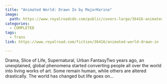 ```yaml
---
title: "Animated World: Drawn In by MajorKerina"
image:
  path: https://www.royalroadcdn.com/public/covers-large/36416-animated-world-drawn-in.jpg
categories:
  - COMPLETED
tags:
  - Trans
link: https://www.royalroad.com/fiction/36416/animated-world-drawn-in

---
```

Drama, Slice of Life, Supernatural, Urban FantasyTwo years ago, an unexplained, global phenomena started converting people all over the world into living works of art. Some remain human, while others are altered drastically. The world has changed but life goes on…

